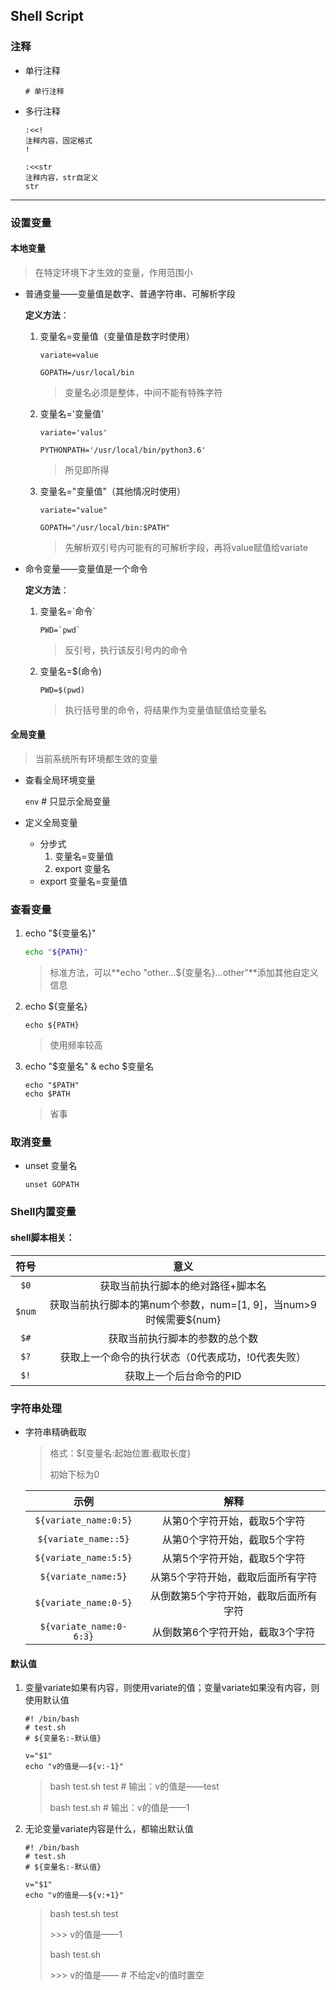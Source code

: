 ## Shell Script

### 注释

* 单行注释

  ```shell
  # 单行注释
  ```

* 多行注释

  ```shell
  :<<!
  注释内容，固定格式
  !
  ```

  ```shell
  :<<str
  注释内容，str自定义
  str
  ```

---

### 设置变量

#### 本地变量

> 在特定环境下才生效的变量，作用范围小

* 普通变量——变量值是数字、普通字符串、可解析字段

  **定义方法**：

  1. 变量名=变量值（变量值是数字时使用）

     `variate=value`

     ```shell
     GOPATH=/usr/local/bin
     ```

     > 变量名必须是整体，中间不能有特殊字符

  2. 变量名='变量值' 

     `variate='valus'`

     ```shell
     PYTHONPATH='/usr/local/bin/python3.6'
     ```

     > 所见即所得

  3. 变量名="变量值"（其他情况时使用）

     `variate="value"`

     ```shell
     GOPATH="/usr/local/bin:$PATH"
     ```

     > 先解析双引号内可能有的可解析字段，再将value赋值给variate

* 命令变量——变量值是一个命令

  **定义方法**：

  1. 变量名=\`命令\`

     ```shell
     PWD=`pwd`
     ```

     > 反引号，执行该反引号内的命令

  2. 变量名=$(命令)

     ```shell
     PWD=$(pwd)
     ```

     > 执行括号里的命令，将结果作为变量值赋值给变量名

#### 全局变量

> 当前系统所有环境都生效的变量

* 查看全局环境变量

  `env`	# 只显示全局变量

* 定义全局变量

  * 分步式
    1. 变量名=变量值
    2. export 变量名
  * export 变量名=变量值



### 查看变量

1. echo "${变量名}"

   ```sh
   echo "${PATH}"
   ```

   > 标准方法，可以**echo "other...${变量名}...other"**添加其他自定义信息

2. echo ${变量名}

   ```shell
   echo ${PATH}
   ```

   > 使用频率较高

3. echo "$变量名"  &  echo \$变量名

   ```shell
   echo "$PATH"
   echo $PATH
   ```

   > 省事



### 取消变量

* unset 变量名

  ```shell
  unset GOPATH
  ```



### Shell内置变量

#### shell脚本相关：

|  符号  |                             意义                             |
| :----: | :----------------------------------------------------------: |
|  `$0`  |              获取当前执行脚本的绝对路径+脚本名               |
| `$num` | 获取当前执行脚本的第num个参数，num=[1, 9]，当num>9时候需要${num} |
|  `$#`  |                获取当前执行脚本的参数的总个数                |
|  `$?`  |      获取上一个命令的执行状态（0代表成功，!0代表失败）       |
|  `$!`  |                   获取上一个后台命令的PID                    |



### 字符串处理

* 字符串精确截取

  > 格式：${变量名:起始位置:截取长度}
  >
  > 初始下标为0

  |           示例            |         解释          |
  | :---------------------: | :-----------------: |
  |  `${variate_name:0:5}`  |   从第0个字符开始，截取5个字符   |
  |  `${variate_name::5}`   |   从第0个字符开始，截取5个字符   |
  |  `${variate_name:5:5}`  |   从第5个字符开始，截取5个字符   |
  |   `${variate_name:5}`   |  从第5个字符开始，截取后面所有字符  |
  |  `${variate_name:0-5}`  | 从倒数第5个字符开始，截取后面所有字符 |
  | `${variate_name:0-6:3}` |  从倒数第6个字符开始，截取3个字符  |

#### 默认值

1. 变量variate如果有内容，则使用variate的值；变量variate如果没有内容，则使用默认值

   ```shell
   #! /bin/bash
   # test.sh
   # ${变量名:-默认值}
   
   v="$1"
   echo "v的值是——${v:-1}"
   ```

   > bash test.sh test	# 输出：v的值是——test
   >
   > bash test.sh		# 输出：v的值是——1

2. 无论变量variate内容是什么，都输出默认值

   ```shell
   #! /bin/bash
   # test.sh
   # ${变量名:-默认值}
   
   v="$1"
   echo "v的值是——${v:+1}"
   ```

   > bash test.sh test
   >
   > \>>> v的值是——1
   >
   > bash test.sh
   >
   > \>>> v的值是——	# 不给定v的值时置空